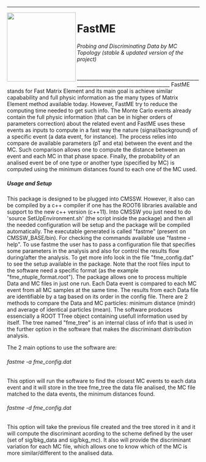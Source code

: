________________________________________________________________________________________
<img align="left" src="https://github.com/mmelodea/FastMatrixElement/blob/master/FastMatrixElement/.fme_logo.png" width="180"> <h1>FastME</h1>
<h6>Probing and Discriminating Data by MC Topology (stable & updated version of the project)</h6>
________________________________________________________________________________________
FastME stands for Fast Matrix Element and its main goal is achieve similar capabability and full physic information as the many types of Matrix Element method available today. However, FastME try to reduce the computing time needed to get such info.  
The Monte Carlo events already contain the full physic information (that can be in higher orders of parameters correction) about the related event and FastME uses these events as inputs to compute in a fast way the nature (signal/background) of a specific event (a data event, for instance). The process relies into compare de available parameters (pT and eta) between the event and the MC. Such comparison allows one to compute the distance between an event and each MC in that phase space. Finally, the probability of an analised event be of one type or another type (specified by MC) is computed using the minimum distances found to each one of the MC used.


<h5>Usage and Setup</h5>  
This package is designed to be plugged into CMSSW. However, it also can be compiled by a c++ compiler if one has the ROOT6 libraries available and support to the new c++ version (c++11).  
Into CMSSW you just need to do 'source SetUpEnvironment.sh' (the script inside the package) and then all the needed configuration will be setup and the package will be compiled automatically. The executable generated is called "fastme" (present on CMSSW_BASE/bin). For checking the commands available use "fastme -help".  
To use fastme the user has to pass a configuration file that specifies some parameters in the analysis and also for control the results flow during/after the analysis. To get more info look in the file "fme_config.dat" to see the setup available in the package. Note that the root files input to the software need a specific format (as the example "fme_ntuple_format.root"). The package allows one to process multiple Data and MC files in just one run. Each Data event is compared to each MC event from all MC samples at the same time. The results from each Data file are identifiable by a tag based on its order in the config file. There are 2 methods to compare the Data and MC particles: minimum distance (mindr) and average of identical particles (mean).
The software produces essencially a ROOT TTree object containing usefull information used by itself. The tree named "fme_tree" is an internal class of info that is used in the further option in the software that makes the discriminant distribution analysis.

The 2 main options to use the software are:

<h6>fastme -a fme_config.dat</h6>
This option will run the software to find the closest MC events to each data event and it will store in the tree fme_tree the data file analised, the MC file matched to the data events, the minimum distances found.


<h6> fastme -d fme_config.dat</h6>
This option will take the previous file created and the tree stored in it and it will compute the discriminant acording to the scheme defined by the user (set of sig/bkg_data and sig/bkg_mc). It also will provide the discriminant variation for each MC file, which allows one to know which of the MC is more similar/different to the analised data.
